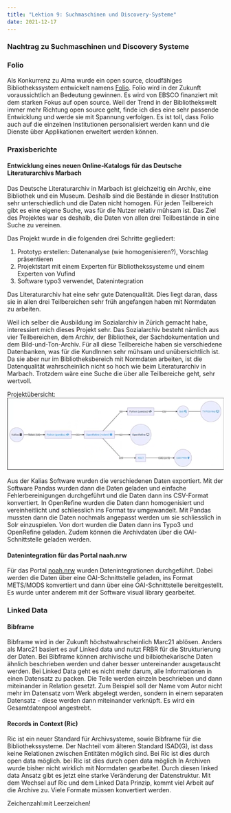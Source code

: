 ```yaml
---
title: "Lektion 9: Suchmaschinen und Discovery-Systeme"
date: 2021-12-17
---
```


### Nachtrag zu Suchmaschinen und Discovery Systeme

### Folio
Als Konkurrenz zu Alma wurde ein open source, cloudfähiges Bibliothekssystem entwickelt namens [Folio](https://www.folio.org/).
Folio wird in der Zukunft voraussichtlich an Bedeutung gewinnen. Es wird von EBSCO finanziert mit dem starken Fokus auf open source.
Weil der Trend in der Bibliothekswelt immer mehr Richtung open source geht, finde ich dies eine sehr passende Entwicklung und werde sie mit Spannung verfolgen.
Es ist toll, dass Folio auch auf die einzelnen Institutionen personalisiert werden kann und die Dienste über Applikationen erweitert werden können.

### Praxisberichte

#### Entwicklung eines neuen Online-Katalogs für das Deutsche Literaturarchivs Marbach
Das Deutsche Literaturarchiv in Marbach ist gleichzeitig ein Archiv, eine Bibliothek und ein Museum. 
Deshalb sind die Bestände in dieser Institution sehr unterschiedlich und die Daten nicht homogen. Für jeden Teilbereich gibt es eine eigene Suche, was für die Nutzer relativ mühsam ist. Das Ziel des Projektes war es deshalb, die Daten von allen drei Teilbestände in eine Suche zu vereinen.

Das Projekt wurde in die folgenden drei Schritte gegliedert:

1. Prototyp  erstellen: Datenanalyse (wie homogenisieren?), Vorschlag präsentieren
2. Projektstart mit einem Experten für Bibliothekssysteme und einem Experten von Vufind 
3. Software typo3 verwendet, Datenintegration

Das Literaturarchiv hat eine sehr gute Datenqualität. Dies liegt daran, dass sie in allen drei Teilbereichen sehr früh angefangen haben mit Normdaten zu arbeiten.

Weil ich selber die Ausbildung im Sozialarchiv in Zürich gemacht habe, interessiert mich dieses Projekt sehr. Das Sozialarchiv besteht nämlich aus vier Teilbereichen, dem Archiv, der Bibliothek, der Sachdokumentation und dem Bild-und-Ton-Archiv. Für all diese Teilbereiche haben sie verschiedene Datenbanken, was für die KundInnen sehr mühsam und unübersichtlich ist. Da sie aber nur im Bibliotheksbereich mit Normdaten arbeiten, ist die Datenqualität wahrscheinlich nicht so hoch wie beim Literaturarchiv in Marbach. Trotzdem wäre eine Suche die über alle Teilbereiche geht, sehr wertvoll.

Projektübersicht:
![Praxisbericht](https://raw.githubusercontent.com/slunz/Lerntagebuch-BAIN/master/pictures/Kalias.png)

Aus der Kalias Software wurden die verschiedenen Daten exportiert. Mit der Software Pandas wurden dann die Daten geladen und einfache Fehlerbereinigungen durchgeführt und die Daten dann ins CSV-Format konvertiert. In OpenRefine wurden die Daten dann homogenisiert und vereinheitlicht und schliesslich ins Format tsv umgewandelt. Mit Pandas mussten dann die Daten nochmals angepasst werden um sie schliesslich in Solr einzuspielen. Von dort wurden die Daten dann ins Typo3 und OpenRefine geladen. Zudem können die Archivdaten über die OAI-Schnittstelle geladen werden.


#### Datenintegration für das Portal naah.nrw
Für das Portal [noah.nrw]( https://noah.nrw/zeitschriftenprojekt) wurden Datenintegrationen durchgeführt. Dabei werden die Daten über eine OAI-Schnittstelle geladen, ins Format METS/MODS konvertiert und dann über eine OAI-Schnittstelle bereitgestellt.
Es wurde unter anderem mit der Software visual library gearbeitet.


### Linked Data
#### Bibframe 
Bibframe wird in der Zukunft höchstwahrscheinlich Marc21 ablösen. Anders als Marc21 basiert es auf Linked data und nutzt FRBR für die Strukturierung der Daten.
Bei Bibframe können archivische und bilbiothekarische Daten ähnlich beschrieben werden und daher besser untereinander ausgetauscht werden.
 Bei Linked Data geht es nicht mehr darum, alle Informationen in einen Datensatz zu packen. Die Teile werden einzeln beschrieben und dann miteinander in Relation gesetzt. Zum Beispiel soll der Name vom Autor nicht mehr im Datensatz vom Werk abgelegt werden, sondern in einem separaten Datensatz - diese werden dann miteinander verknüpft. Es wird ein Gesamtdatenpool angestrebt.


#### Records in Context (Ric)
Ric ist ein neuer Standard für Archivsysteme, sowie Bibframe für die Bibliothekssysteme.
Der Nachteil vom älteren Standard ISAD(G), ist dass keine Relationen zwischen Entitäten möglich sind. Bei Ric ist dies durch open data möglich. 
bei Ric ist dies durch open data möglich
In Archiven wurde bisher nicht wirklich mit Normdaten gearbeitet. Durch diesen linked data Ansatz gibt es jetzt eine starke Veränderung der Datenstruktur.
Mit dem Wechsel auf Ric und dem Linked Data Prinzip, kommt viel Arbeit auf die Archive zu. Viele Formate müssen konvertiert werden.



Zeichenzahl:mit Leerzeichen!
